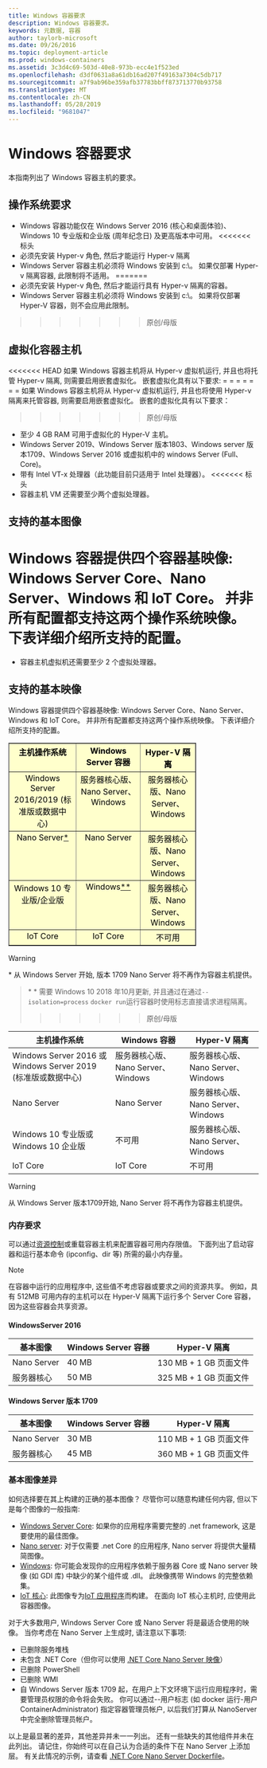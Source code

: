 ```yaml
---
title: Windows 容器要求
description: Windows 容器要求。
keywords: 元数据, 容器
author: taylorb-microsoft
ms.date: 09/26/2016
ms.topic: deployment-article
ms.prod: windows-containers
ms.assetid: 3c3d4c69-503d-40e8-973b-ecc4e1f523ed
ms.openlocfilehash: d3df0631a8a61db16ad207f49163a7304c5db717
ms.sourcegitcommit: a7f9ab96be359afb37783bbff873713770b93758
ms.translationtype: MT
ms.contentlocale: zh-CN
ms.lasthandoff: 05/28/2019
ms.locfileid: "9681047"
---
```

# <a name="windows-container-requirements"></a>Windows 容器要求

本指南列出了 Windows 容器主机的要求。

## <a name="os-requirements"></a>操作系统要求

- Windows 容器功能仅在 Windows Server 2016 (核心和桌面体验)、Windows 10 专业版和企业版 (周年纪念日) 及更高版本中可用。
<<<<<<< 标头
- 必须先安装 Hyper-v 角色, 然后才能运行 Hyper-v 隔离
- Windows Server 容器主机必须将 Windows 安装到 c:\。 如果仅部署 Hyper-v 隔离容器, 此限制将不适用。
=======
- 必须先安装 Hyper-v 角色, 然后才能运行具有 Hyper-v 隔离的容器。
- Windows Server 容器主机必须将 Windows 安装到 c:\。 如果将仅部署 Hyper-V 容器，则不会应用此限制。
>>>>>>> 原创/母版

## <a name="virtualized-container-hosts"></a>虚拟化容器主机

<<<<<<< HEAD 如果 Windows 容器主机将从 Hyper-v 虚拟机运行, 并且也将托管 Hyper-v 隔离, 则需要启用嵌套虚拟化。 嵌套虚拟化具有以下要求: = = = = = = = 如果 Windows 容器主机将从 Hyper-v 虚拟机运行, 并且也将使用 Hyper-v 隔离来托管容器, 则需要启用嵌套虚拟化。 嵌套的虚拟化具有以下要求：
>>>>>>> 原创/母版

- 至少 4 GB RAM 可用于虚拟化的 Hyper-V 主机。
- Windows Server 2019、Windows Server 版本1803、Windows server 版本1709、Windows Server 2016 或虚拟机中的 windows Server (Full、Core)。
- 带有 Intel VT-x 处理器（此功能目前只适用于 Intel 处理器）。
<<<<<<< 标头
- 容器主机 VM 还需要至少两个虚拟处理器。

## <a name="supported-base-images"></a>支持的基本图像

<a name="windows-containers-are-offered-with-four-container-base-images-windows-server-core-nano-server-windows-and-iot-core-not-all-configurations-support-both-os-images-this-table-details-the-supported-configurations"></a>Windows 容器提供四个容器基映像: Windows Server Core、Nano Server、Windows 和 IoT Core。 并非所有配置都支持这两个操作系统映像。 下表详细介绍所支持的配置。
=======
- 容器主机虚拟机还需要至少 2 个虚拟处理器。

## <a name="supported-base-images"></a>支持的基本映像

Windows 容器提供四个容器基映像: Windows Server Core、Nano Server、Windows 和 IoT Core。 并非所有配置都支持这两个操作系统映像。 下表详细介绍所支持的配置。

<table border="1" style="background-color:FFFFCC;border-collapse:collapse;border:1px solid FFCC00;color:000000;width:75%" cellpadding="5" cellspacing="5">
<thead>
<tr valign="top">
<th><center>主机操作系统</center></th>
<th><center>Windows Server 容器</center></th>
<th><center>Hyper-V 隔离</center></th>
</tr>
</thead>
<tbody>
<tr valign="top">
<td><center>Windows Server 2016/2019 (标准版或数据中心)</center></td>
<td><center>服务器核心版、Nano Server、Windows</center></td>
<td><center>服务器核心版、Nano Server、Windows</center></td>
</tr>
<tr valign="top">
<td><center>Nano Server<a href="#warn-1">*</a></center></td>
<td><center> Nano Server</center></td>
<td><center>服务器核心版、Nano Server、Windows</center></td>
</tr>
<tr valign="top">
<td><center>Windows 10 专业版/企业版</center></td>
<td><center>Windows<a href="#warn-2">**</a></center></td>
<td><center>服务器核心版、Nano Server、Windows</center></td>
</tr>
<tr valign="top">
<td><center>IoT Core</center></td>
<td><center>IoT Core</center></td>
<td><center>不可用</center></td>
</tr>
</tbody>
</table>

> [!Warning]  
> <span id="warn-1">* 从 Windows Server 开始, 版本 1709 Nano Server 将不再作为容器主机提供。</span>

> <span id="warn-2">* * 需要 Windows 10 2018 年10月更新, 并且通过在通过`--isolation=process` `docker run`运行容器时使用标志直接请求进程隔离。</span>
>>>>>>> 原创/母版

|主机操作系统|Windows 容器|Hyper-V 隔离|
|---------------------|-----------------|-----------------|
|Windows Server 2016 或 Windows Server 2019 (标准版或数据中心)|服务器核心版、Nano Server、Windows|服务器核心版、Nano Server、Windows|
|Nano Server|Nano Server|服务器核心版、Nano Server、Windows|
|Windows 10 专业版或 Windows 10 企业版|不可用|服务器核心版、Nano Server、Windows|
|IoT Core|IoT Core|不可用|

> [!WARNING]  
> 从 Windows Server 版本1709开始, Nano Server 将不再作为容器主机提供。

### <a name="memory-requirements"></a>内存要求

可以通过[资源控制](https://docs.microsoft.com/virtualization/windowscontainers/manage-containers/resource-controls)或重载容器主机来配置容器可用内存限值。  下面列出了启动容器和运行基本命令 (ipconfig、dir 等) 所需的最小内存量。

>[!NOTE]
>在容器中运行的应用程序中, 这些值不考虑容器或要求之间的资源共享。  例如，具有 512MB 可用内存的主机可以在 Hyper-V 隔离下运行多个 Server Core 容器，因为这些容器会共享资源。

#### <a name="windows-server-2016"></a>WindowsServer 2016

| 基本图像  | Windows Server 容器 | Hyper-V 隔离    |
| ----------- | ------------------------ | -------------------- |
| Nano Server | 40 MB                     | 130 MB + 1 GB 页面文件 |
| 服务器核心 | 50 MB                     | 325 MB + 1 GB 页面文件 |

#### <a name="windows-server-version-1709"></a>Windows Server 版本 1709

| 基本图像  | Windows Server 容器 | Hyper-V 隔离    |
| ----------- | ------------------------ | -------------------- |
| Nano Server | 30 MB                     | 110 MB + 1 GB 页面文件 |
| 服务器核心 | 45 MB                     | 360 MB + 1 GB 页面文件 |

### <a name="base-image-differences"></a>基本图像差异

如何选择要在其上构建的正确的基本图像？ 尽管你可以随意构建任何内容, 但以下是每个图像的一般指南:

- [Windows Server Core](https://hub.docker.com/_/microsoft-windows-servercore): 如果你的应用程序需要完整的 .net framework, 这是要使用的最佳图像。
- [Nano server](https://hub.docker.com/_/microsoft-windows-nanoserver): 对于仅需要 .net Core 的应用程序, Nano server 将提供大量精简图像。
- [Windows](https://hub.docker.com/_/microsoft-windowsfamily-windows): 你可能会发现你的应用程序依赖于服务器 Core 或 Nano server 映像 (如 GDI 库) 中缺少的某个组件或 .dll。 此映像携带 Windows 的完整依赖集。
- [IoT 核心](https://hub.docker.com/_/microsoft-windows-iotcore): 此图像专为[IoT 应用程序](https://developer.microsoft.com/windows/iot)而构建。 在面向 IoT 核心主机时, 应使用此容器图像。

对于大多数用户, Windows Server Core 或 Nano Server 将是最适合使用的映像。 当你考虑在 Nano Server 上生成时, 请注意以下事项:

- 已删除服务堆栈
- 未包含 .NET Core（但你可以使用 [.NET Core Nano Server 映像](https://hub.docker.com/r/microsoft/dotnet/)）
- 已删除 PowerShell
- 已删除 WMI
- 自 Windows Server 版本 1709 起，在用户上下文环境下运行应用程序时，需要管理员权限的命令将会失败。 你可以通过--用户标志 (如 docker 运行-用户 ContainerAdministrator) 指定容器管理员帐户, 以后我们打算从 NanoServer 中完全删除管理员帐户。

以上是最显著的差异，其他差异并未一一列出。 还有一些缺失的其他组件并未在此列出。 请记住，你始终可以在自己认为合适的条件下在 Nano Server 上添加层。 有关此情况的示例，请查看 [.NET Core Nano Server Dockerfile](https://github.com/dotnet/dotnet-docker/blob/master/2.1/sdk/nanoserver-1803/amd64/Dockerfile)。